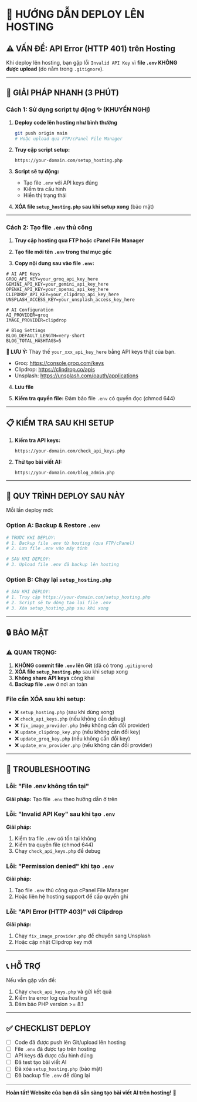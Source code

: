 # 🚀 HƯỚNG DẪN DEPLOY LÊN HOSTING

## ⚠️ VẤN ĐỀ: API Error (HTTP 401) trên Hosting

Khi deploy lên hosting, bạn gặp lỗi `Invalid API Key` vì **file `.env` KHÔNG được upload** (do nằm trong `.gitignore`).

---

## 🔧 GIẢI PHÁP NHANH (3 PHÚT)

### Cách 1: Sử dụng script tự động ✨ (KHUYẾN NGHỊ)

1. **Deploy code lên hosting như bình thường**
   ```bash
   git push origin main
   # Hoặc upload qua FTP/cPanel File Manager
   ```

2. **Truy cập script setup:**
   ```
   https://your-domain.com/setup_hosting.php
   ```

3. **Script sẽ tự động:**
   - Tạo file `.env` với API keys đúng
   - Kiểm tra cấu hình
   - Hiển thị trạng thái

4. **XÓA file `setup_hosting.php` sau khi setup xong** (bảo mật)

---

### Cách 2: Tạo file `.env` thủ công

1. **Truy cập hosting qua FTP hoặc cPanel File Manager**

2. **Tạo file mới tên `.env` trong thư mục gốc**

3. **Copy nội dung sau vào file `.env`:**

```env
# AI API Keys
GROQ_API_KEY=your_groq_api_key_here
GEMINI_API_KEY=your_gemini_api_key_here
OPENAI_API_KEY=your_openai_api_key_here
CLIPDROP_API_KEY=your_clipdrop_api_key_here
UNSPLASH_ACCESS_KEY=your_unsplash_access_key_here

# AI Configuration
AI_PROVIDER=groq
IMAGE_PROVIDER=clipdrop

# Blog Settings
BLOG_DEFAULT_LENGTH=very-short
BLOG_TOTAL_HASHTAGS=5
```

**📝 LƯU Ý:** Thay thế `your_xxx_api_key_here` bằng API keys thật của bạn.
- Groq: https://console.groq.com/keys
- Clipdrop: https://clipdrop.co/apis
- Unsplash: https://unsplash.com/oauth/applications

4. **Lưu file**

5. **Kiểm tra quyền file:** Đảm bảo file `.env` có quyền đọc (chmod 644)

---

## 📋 KIỂM TRA SAU KHI SETUP

1. **Kiểm tra API keys:**
   ```
   https://your-domain.com/check_api_keys.php
   ```

2. **Thử tạo bài viết AI:**
   ```
   https://your-domain.com/blog_admin.php
   ```

---

## 🔄 QUY TRÌNH DEPLOY SAU NÀY

Mỗi lần deploy mới:

### Option A: Backup & Restore `.env`

```bash
# TRƯỚC KHI DEPLOY:
# 1. Backup file .env từ hosting (qua FTP/cPanel)
# 2. Lưu file .env vào máy tính

# SAU KHI DEPLOY:
# 3. Upload file .env đã backup lên hosting
```

### Option B: Chạy lại `setup_hosting.php`

```bash
# SAU KHI DEPLOY:
# 1. Truy cập https://your-domain.com/setup_hosting.php
# 2. Script sẽ tự động tạo lại file .env
# 3. Xóa setup_hosting.php sau khi xong
```

---

## 🔒 BẢO MẬT

### ⚠️ QUAN TRỌNG:

1. **KHÔNG commit file `.env` lên Git** (đã có trong `.gitignore`)
2. **XÓA file `setup_hosting.php`** sau khi setup xong
3. **Không share API keys** công khai
4. **Backup file `.env`** ở nơi an toàn

### File cần XÓA sau khi setup:
- ❌ `setup_hosting.php` (sau khi dùng xong)
- ❌ `check_api_keys.php` (nếu không cần debug)
- ❌ `fix_image_provider.php` (nếu không cần đổi provider)
- ❌ `update_clipdrop_key.php` (nếu không cần đổi key)
- ❌ `update_groq_key.php` (nếu không cần đổi key)
- ❌ `update_env_provider.php` (nếu không cần đổi provider)

---

## 🐛 TROUBLESHOOTING

### Lỗi: "File .env không tồn tại"
**Giải pháp:** Tạo file `.env` theo hướng dẫn ở trên

### Lỗi: "Invalid API Key" sau khi tạo `.env`
**Giải pháp:** 
1. Kiểm tra file `.env` có tồn tại không
2. Kiểm tra quyền file (chmod 644)
3. Chạy `check_api_keys.php` để debug

### Lỗi: "Permission denied" khi tạo `.env`
**Giải pháp:**
1. Tạo file `.env` thủ công qua cPanel File Manager
2. Hoặc liên hệ hosting support để cấp quyền ghi

### Lỗi: "API Error (HTTP 403)" với Clipdrop
**Giải pháp:**
1. Chạy `fix_image_provider.php` để chuyển sang Unsplash
2. Hoặc cập nhật Clipdrop key mới

---

## 📞 HỖ TRỢ

Nếu vẫn gặp vấn đề:
1. Chạy `check_api_keys.php` và gửi kết quả
2. Kiểm tra error log của hosting
3. Đảm bảo PHP version >= 8.1

---

## ✅ CHECKLIST DEPLOY

- [ ] Code đã được push lên Git/upload lên hosting
- [ ] File `.env` đã được tạo trên hosting
- [ ] API keys đã được cấu hình đúng
- [ ] Đã test tạo bài viết AI
- [ ] Đã xóa `setup_hosting.php` (bảo mật)
- [ ] Đã backup file `.env` để dùng lại

---

**Hoàn tất! Website của bạn đã sẵn sàng tạo bài viết AI trên hosting!** 🎉

